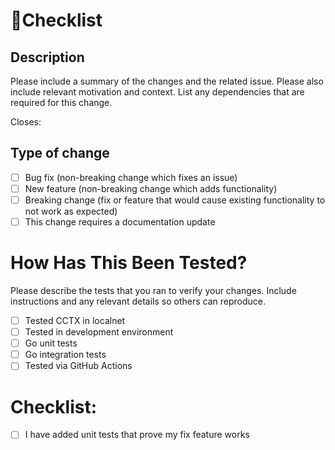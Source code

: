 # 📜Checklist

## Description

Please include a summary of the changes and the related issue. Please also include relevant motivation and context. List any dependencies that are required for this change.

Closes: <PD-XXXX>

## Type of change

- [ ] Bug fix (non-breaking change which fixes an issue)
- [ ] New feature (non-breaking change which adds functionality)
- [ ] Breaking change (fix or feature that would cause existing functionality to not work as expected)
- [ ] This change requires a documentation update

# How Has This Been Tested?

Please describe the tests that you ran to verify your changes. Include instructions and any relevant details so others can reproduce. 

- [ ] Tested CCTX in localnet
- [ ] Tested in development environment
- [ ] Go unit tests
- [ ] Go integration tests
- [ ] Tested via GitHub Actions 

# Checklist:

- [ ] I have added unit tests that prove my fix feature works